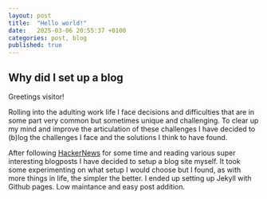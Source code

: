 ```yaml
---
layout: post
title:  "Hello world!"
date:   2025-03-06 20:55:37 +0100
categories: post, blog
published: true
---
```

## Why did I set up a blog
Greetings visitor!

Rolling into the adulting work life I face decisions and difficulties that are in some part very common but sometimes unique and challenging. To clear up my mind and improve the articulation of these challenges I have decided to (b)log the challenges I face and the solutions I think to have found. 

After following [HackerNews](https://news.ycombinator.com/) for some time and reading various super interesting blogposts I have decided to setup a blog site myself. It took some experimenting on what setup I would choose but I found, as with more things in life, the simpler the better. I ended up setting up Jekyll with Github pages. Low maintance and easy post addition.

